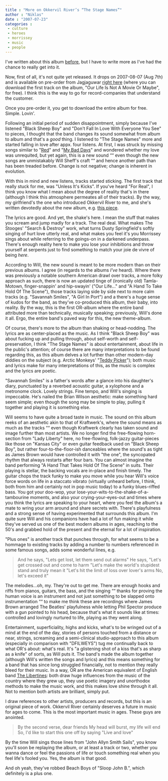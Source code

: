 ```yaml
---
title : "More on Okkervil River’s “The Stage Names”"
author : "Niklas"
date : "2007-07-23"
categories : 
 - culture
 - heroes
 - morrissey
 - music
 - people
---
```


I've written about this album [before](https://niklasblog.com/?p=1282), but I have to write more as I've had the chance to really get into it.

Now, first of all, it's not quite yet released. It drops on 2007-08-07 (Aug 7th) and is available on pre-order from Jagjaguwar [right here](http://www.jagjaguwar.com/onesheet.php?cat=JAG110) (where you can download the first track on the album, "Our Life Is Not A Movie Or Maybe", for free). I think this is the way to go for record-companies that understand the customer.

Once you pre-order it, you get to download the entire album for free. Simple. Lovin'.

Following an initial period of sudden disappointment, simply because I've listened "Black Sheep Boy" and "Don't Fall In Love With Everyone You See" to pieces, I thought that the band changes its sound somewhat from album to album and that's a _good_ thing. I listened to "The Stage Names" more and started falling in love after appx. four listens. At first, I was struck by missing songs similar to "[Red](http://mp3.insound.com/download.cfm?mp3id=1382)" and "[My Bad Days](http://www.jound.com/okkervil/lyrics/mybaddays.html)" and wondered whether my love was unrequited, but yet again, this is a new sound ““ even though the new songs are unmistakably Will Sheff's craft ““ and hence another path than has been treaded before. Change is not negative; change is inherent in evolution.

With this in mind and new listens, tracks started sticking. The first track that really stuck for me, was "Unless It's Kicks". If you've heard "For Real", I think you know what I mean about the degree of reality that's in there (although I think this atmosphere permeates all of their tracks). By the way, my girlfriend's the one who introduced Okkervil River to me, and she's written devotedly about the new album, e.g. [this piece](http://cyndamoore.wordpress.com/2007/07/17/what-gives-this-mess-the-grace).

The lyrics are good. And yet, the shake's here. I mean the stuff that makes you scream and jump madly for a track. The real deal. What makes The Stooges' "Search & Destroy" work, what turns Dusty Springfield's softly singing of hurt love utterly real, and what makes you feel it's you Morrissey sings about while referring to the goings-on in a darkened underpass. There's enough reality here to make you lose your inhibitions and throw yourself at serpents just to find something to match your joie de vivre of being _here_.

According to Will, the new sound is meant to be more modern than on their previous albums. I agree (in regards to the albums _I've_ heard). Where there was previously a notable southern American drawl over tracks, a more folky approach as such, there is now an updated tinge of (ironically old) Tamla-Motown, finger-snappin' and hip-swayin' ("Our Life..." and "A Hand To Take Hold Of The Scene"), those tracks laying side by side next to more calm tracks (e.g. "Savannah Smiles", "A Girl In Port") and a there's a huge sense of kudos for the band, as they've co-produced this album, their baby, into reality. By the way, this is the first OR-album where the entire band attributed more than technically, musically speaking; previously, Will's done it all. Ergo, the entire band's paved way for this, the new theme-album.

Of course, there's more to the album than shaking or head-nodding. The lyrics are as center-placed as the music. As I think "Black Sheep Boy" was about fucking up and pulling through, about self-worth and self-preservation, I think "The Stage Names" is about entertainment, about life in the public's attention; of course there are many interpretations to be found regarding this, as this album delves a lot further than other modern-day diddies on the subject (e.g. Arctic Monkeys' "[Teddy Picker](http://www.lyricsmania.com/lyrics/arctic_monkeys_lyrics_4351/favourite_worst_nightmare_lyrics_41903/teddy_picker_lyrics_453910.html)"); both music and lyrics make for many interpretations of this, as the music is complex and the lyrics are poetic.

"Savannah Smiles" is a father's words after a glance into his daughter's diary, punctuated by a reverbed acoustic guitar, a xylophone and a metronome clock. Lovely strings. Fine tempo, and Will's singing is impeccable. He's nailed the Brian Wilson aesthetic: make something hard seem simple; even though the song may be simple to play, pulling it together and playing it is something else.

Will seems to have quite a broad taste in music. The sound on this album reeks of an aesthetic akin to that of Kraftwerk's, where the sound means as much as the tracks ““ even though Kraftwerk clearly has taken sound and image further than most artists. We no longer find the free-flowing horn-section from "Lady Liberty" here, no free-flowing, folk-jazzy guitar-pieces like those on "Kansas City" or even guitar feedback used on "Black Sheep Boy", but rather four-to-the-floor-ish danceables where the sound's as tight as James Brown would have controlled it with "the one", the syncopated rhythm that always restarts after four bars. You can almost imagine the band performing "A Hand That Takes Hold Of The Scene" in suits. Their playing is stellar, the backing vocals are in-place and finish timely. The guitar chops the track funky to make you move while you hear Will's voice force words on life in a staccato vibrato (virtually unheard before, I think, both from him and certainly not in pop music today) to a funky blues-riffed bass. You got your doo-wop, your lose-your-wits-to-the-shake-of-a-tambourine moments, and also your crying-your-eyes-out and times where you think the lyrics are speaking to your heart, where you feel the album's a mate to wring your arm around and share secrets with. There's playfulness and a strong sense of having experimented that surrounds this album. I'm quite sure Will and his companions have had a lot of fun making it while they've served us one of the best modern albums in ages, reaching to the 50's and grabbed hold of the present and the eternal for a lot of inspiration.

"Plus ones" is another track that punches through, for what seems to be a hommage to existing tracks by adding a number to numbers referenced in some famous songs, adds some wonderful lines, e.g.

> And he says, "Lets get lost, let them send out alarms" He says, "Let's get crossed out and come to harm "Let's make the world's stupidest stand and truly mean it "Let's hit the limit of loss over lover's arms No, let's exceed it"

The melodies...oh, my. They're out to get me. There are enough hooks and riffs from pianos, guitars, the bass, and the singing ““ thanks for proving the human voice is an instrument and not just something to be slapped onto instrumentation ““ to make me think these are recordings where James Brown arranged The Beatles' playfulness while letting Phil Spector produce with a gun pointed to _his_ head, because that's what it sounds like at times: controlled and lovingly nurtured to life, playing as they went along.

Entertainment, superficiality, highs and kicks, what's to be wringed out of a mind at the end of the day, stories of persons touched from a distance or near, strings, screaming and a semi-clinical studio-approach to this album (especially in comparison with "DFILWEYS") tug me continually back to what OR's about: what's real. It's "a glistening shot of a kiss that's as sharp as a knife" of sorts, as Will puts it. The band's made the album together (although Will's written the songs and lyrics) and this means something for a band that has since long struggled financially, not to mention they really bleed for their music. In a way, OR are the American equivalent of English band [The Libertines](http://en.wikipedia.org/wiki/The_Libertines): both draw huge influences from the music of the country where they grew up, they use poetic imagery and unorthodox methods to make the music work, and this makes love shine through it all. Not to mention both artists are brilliant, simply put.

I draw references to other artists, producers and records, but this is an original piece of work. Okkervil River certainly deserves a future in music for ages to come. This is the most important music in ages. These guys are anointed.

> By the second verse, dear friends My head will burst, my life will end So, I'd like to start this one off by saying "Live and love"

By the time Will sings those lines from "John Allyn Smith Sails", you know you'll soon be replaying the album, or at least a track or two, whether you wanna dance or feel the passions of life or touch something real when you feel life's fooled you. Yes, the album is that good.

And oh yeah, they've robbed Beach Boys of "Sloop John B.", which definitely is a plus one.

